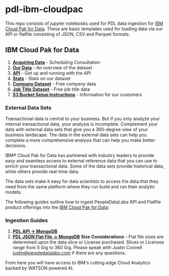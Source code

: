 # pdl-ibm-cloudpac

This repo consists of jupyter notebooks used for PDL data ingestion for [IBM Cloud Pak for Data](https://www.ibm.com/products/cloud-pak-for-data/resources).  These are basic templates used for loading data via our API or flatfile consisting of JSON, CSV and Parquet formats.


## IBM Cloud Pak for Data

1. [**Acquiring Data**](https://calendly.com/justin-connell/ibm-cloud-pak-for-data-people-data-labs-intro-meeting?month=2020-08)  - Scheduling Consultation
2. [**Our Data**](https://docs.peopledatalabs.com/docs/data-build)  - An overview of the dataset 
3. [**API**](https://docs.peopledatalabs.com/docs/quickstart) - Get up and running with the API 
4. [**Stats**](https://docs.peopledatalabs.com/docs/datasets) - Stats on our dataset 
5. [**Company Dataset**](https://www.peopledatalabs.com/company-dataset) - Free company data
6. [**Job Title Dataset**](https://www.peopledatalabs.com/related-title-dataset) - Free job title data
6. [**S3 Bucket Setup Instructions**](doc:receiving-and-updating-data) - Information for our customers

### External Data Sets
Transactional data is central to your business. But if you only analyze your internal transactional data, your analysis is incomplete. Complement your data with external data sets that give you a 360-degree view of your business landscape. The data in the external data sets can help you complete a more comprehensive analysis that can help you make better decisions.

IBM® Cloud Pak for Data has partnered with industry leaders to provide easy and seamless access to external reference data that you can use to enrich your transactional data. Some of the data sets provide historical data, while others provide real-time data.

The data sets make it easy for data scientists to access the data that they need from the same platform where they run build and run their analytic models.

The following guides outline how to ingest PeopleDataLabs API and Flatfile product offerings into the [IBM Cloud Pak for Data](https://www.ibm.com/products/cloud-pak-for-data/resources): 
 
### Ingestion Guides
1.  [**PDL API -> MongoDB**](https://docs.peopledatalabs.com/page/ibm-cloud-pack-documentation-api) 
2.  [**PDL JSON Flat File -> MongoDB**](https://docs.peopledatalabs.com/page/ibm-cloud-pack-documentation)
**Size Considerations** - Flat file sizes are determined upon the data slice or License purchased.  Slices or Licenses range from 5 Gig to 360 Gig.  Please speak with Justin Connell <justin@peopledatalabs.com> if there are any questions.

 From here you will have access to IBM's cutting edge Cloud Analytics backed by WATSON powered AI.